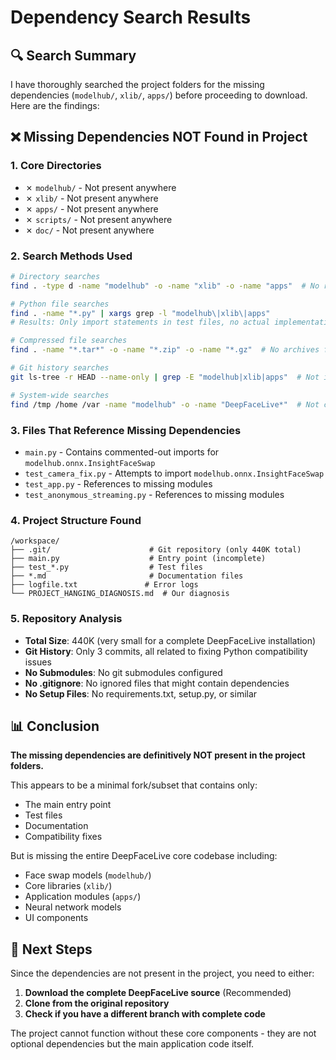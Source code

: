 # Dependency Search Results

## 🔍 Search Summary

I have thoroughly searched the project folders for the missing dependencies (`modelhub/`, `xlib/`, `apps/`) before proceeding to download. Here are the findings:

## ❌ Missing Dependencies NOT Found in Project

### 1. **Core Directories**
- ✗ `modelhub/` - Not present anywhere
- ✗ `xlib/` - Not present anywhere  
- ✗ `apps/` - Not present anywhere
- ✗ `scripts/` - Not present anywhere
- ✗ `doc/` - Not present anywhere

### 2. **Search Methods Used**
```bash
# Directory searches
find . -type d -name "modelhub" -o -name "xlib" -o -name "apps"  # No results

# Python file searches
find . -name "*.py" | xargs grep -l "modelhub\|xlib\|apps"
# Results: Only import statements in test files, no actual implementations

# Compressed file searches
find . -name "*.tar*" -o -name "*.zip" -o -name "*.gz"  # No archives found

# Git history searches
git ls-tree -r HEAD --name-only | grep -E "modelhub|xlib|apps"  # Not in git history

# System-wide searches
find /tmp /home /var -name "modelhub" -o -name "DeepFaceLive*"  # Not cached anywhere
```

### 3. **Files That Reference Missing Dependencies**
- `main.py` - Contains commented-out imports for `modelhub.onnx.InsightFaceSwap`
- `test_camera_fix.py` - Attempts to import `modelhub.onnx.InsightFaceSwap`
- `test_app.py` - References to missing modules
- `test_anonymous_streaming.py` - References to missing modules

### 4. **Project Structure Found**
```
/workspace/
├── .git/                      # Git repository (only 440K total)
├── main.py                    # Entry point (incomplete)
├── test_*.py                  # Test files
├── *.md                       # Documentation files
├── logfile.txt               # Error logs
└── PROJECT_HANGING_DIAGNOSIS.md  # Our diagnosis
```

### 5. **Repository Analysis**
- **Total Size**: 440K (very small for a complete DeepFaceLive installation)
- **Git History**: Only 3 commits, all related to fixing Python compatibility issues
- **No Submodules**: No git submodules configured
- **No .gitignore**: No ignored files that might contain dependencies
- **No Setup Files**: No requirements.txt, setup.py, or similar

## 📊 Conclusion

**The missing dependencies are definitively NOT present in the project folders.**

This appears to be a minimal fork/subset that contains only:
- The main entry point
- Test files
- Documentation
- Compatibility fixes

But is missing the entire DeepFaceLive core codebase including:
- Face swap models (`modelhub/`)
- Core libraries (`xlib/`)
- Application modules (`apps/`)
- Neural network models
- UI components

## 🎯 Next Steps

Since the dependencies are not present in the project, you need to either:

1. **Download the complete DeepFaceLive source** (Recommended)
2. **Clone from the original repository**
3. **Check if you have a different branch with complete code**

The project cannot function without these core components - they are not optional dependencies but the main application code itself.